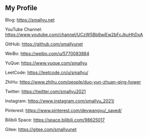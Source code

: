 
## My Profile

Blog: <https://smallyu.net>

YouTube Channel: <https://www.youtube.com/channel/UCzW5Bb8wiEw2bFcJkuHhDxA>

GItHub: <https://github.com/smallyunet>

WeiBo: <https://weibo.com/u/5770083884>

YuQue: <https://www.yuque.com/smallyu>

LeetCode: <https://leetcode.cn/u/smallyu/>

ZhiHu: <https://www.zhihu.com/people/duo-yun-zhuan-qing-hower>

Twitter: <https://twitter.com/smallyu2021>

Instagram: <https://www.instagram.com/smallyu_2021/>

Pinterest: <https://www.pinterest.com/devwangyu/_saved/>

Bilibili Space: <https://space.bilibili.com/98625017>

Gitee: <https://gitee.com/smallyunet>

